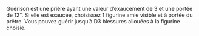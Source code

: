 Guérison est une prière ayant une valeur d’exaucement de 3 et une portée de 12". Si elle est exaucée, choisissez 1 figurine amie visible et à portée du prêtre. Vous pouvez guérir jusqu’à D3 blessures allouées à la figurine choisie.